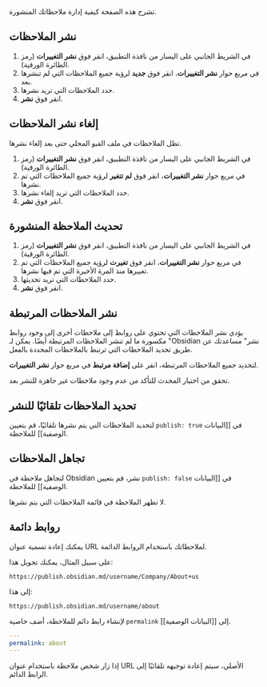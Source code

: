 تشرح هذه الصفحة كيفية إدارة ملاحظاتك المنشورة.

## نشر الملاحظات

1. في الشريط الجانبي على اليسار من نافذة التطبيق، انقر فوق **نشر التغييرات** (رمز الطائرة الورقية).
2. في مربع حوار **نشر التغييرات**، انقر فوق **جديد** لرؤية جميع الملاحظات التي لم تنشرها بعد.
3. حدد الملاحظات التي تريد نشرها.
4. انقر فوق **نشر**.

## إلغاء نشر الملاحظات

تظل الملاحظات في ملف القبو المحلي حتى بعد إلغاء نشرها.

1. في الشريط الجانبي على اليسار من نافذة التطبيق، انقر فوق **نشر التغييرات** (رمز الطائرة الورقية).
2. في مربع حوار **نشر التغييرات**، انقر فوق **لم تتغير** لرؤية جميع الملاحظات التي تم نشرها.
3. حدد الملاحظات التي تريد إلغاء نشرها.
4. انقر فوق **نشر**.

## تحديث الملاحظة المنشورة

1. في الشريط الجانبي على اليسار من نافذة التطبيق، انقر فوق **نشر التغييرات** (رمز الطائرة الورقية).
2. في مربع حوار **نشر التغييرات**، انقر فوق **تغيرت** لرؤية جميع الملاحظات التي تم تغييرها منذ المرة الأخيرة التي تم فيها نشرها.
3. حدد الملاحظات التي تريد تحديثها.
4. انقر فوق **نشر**.

## نشر الملاحظات المرتبطة

يؤدي نشر الملاحظات التي تحتوي على روابط إلى ملاحظات أخرى إلى وجود روابط مكسورة ما لم تنشر الملاحظات المرتبطة أيضًا. يمكن لـ "Obsidian نشر" مساعدتك عن طريق تحديد الملاحظات التي ترتبط بالملاحظات المحددة بالفعل.

لتحديد جميع الملاحظات المرتبطة، انقر على **إضافة مرتبط** في مربع حوار **نشر التغييرات**.

تحقق من اختيار المحدث للتأكد من عدم وجود ملاحظات غير جاهزة للنشر بعد.

## تحديد الملاحظات تلقائيًا للنشر

لتحديد الملاحظات التي يتم نشرها تلقائيًا، قم بتعيين `publish: true` في [[البيانات الوصفية]] للملاحظة.

## تجاهل الملاحظات

لتجاهل ملاحظة في Obsidian نشر، قم بتعيين `publish: false` في [[البيانات الوصفية]] للملاحظة.

لا تظهر الملاحظة في قائمة الملاحظات التي يتم نشرها.

## روابط دائمة

يمكنك إعادة تسمية عنوان URL لملاحظاتك باستخدام الروابط الدائمة.

على سبيل المثال، يمكنك تحويل هذا:

```
https://publish.obsidian.md/username/Company/About+us
```

إلى هذا:

```
https://publish.obsidian.md/username/about
```

لإنشاء رابط دائم للملاحظة، أضف خاصية `permalink` إلى [[البيانات الوصفية]].

```yaml
---
permalink: about
---
```

إذا زار شخص ملاحظة باستخدام عنوان URL الأصلي، سيتم إعادة توجيهه تلقائيًا إلى الرابط الدائم.
